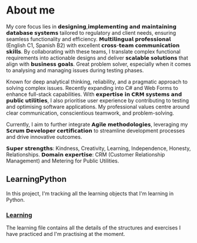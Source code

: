 
# About me

My core focus lies in 𝗱𝗲𝘀𝗶𝗴𝗻𝗶𝗻𝗴,𝗶𝗺𝗽𝗹𝗲𝗺𝗲𝗻𝘁𝗶𝗻𝗴 𝗮𝗻𝗱 𝗺𝗮𝗶𝗻𝘁𝗮𝗶𝗻𝗶𝗻𝗴 𝗱𝗮𝘁𝗮𝗯𝗮𝘀𝗲 𝘀𝘆𝘀𝘁𝗲𝗺𝘀 tailored to regulatory and client needs, ensuring seamless functionality and efficiency. 𝗠𝘂𝗹𝘁𝗶𝗹𝗶𝗻𝗴𝘂𝗮𝗹 𝗽𝗿𝗼𝗳𝗲𝘀𝘀𝗶𝗼𝗻𝗮𝗹 (English C1, Spanish B2) with excellent 𝗰𝗿𝗼𝘀𝘀-𝘁𝗲𝗮𝗺 𝗰𝗼𝗺𝗺𝘂𝗻𝗶𝗰𝗮𝘁𝗶𝗼𝗻 𝘀𝗸𝗶𝗹𝗹𝘀. By collaborating with these teams, I translate complex functional requirements into actionable designs and deliver 𝘀𝗰𝗮𝗹𝗮𝗯𝗹𝗲 𝘀𝗼𝗹𝘂𝘁𝗶𝗼𝗻𝘀 that align with 𝗯𝘂𝘀𝗶𝗻𝗲𝘀𝘀 𝗴𝗼𝗮𝗹𝘀. Great problem solver, especially when it comes to analysing and managing issues during testing phases.

Known for deep analytical thinking, reliability, and a pragmatic approach to solving complex issues. Recently expanding into C# and Web Forms to enhance full-stack capabilities.
With 𝗲𝘅𝗽𝗲𝗿𝘁𝗶𝘀𝗲 𝗶𝗻 𝗖𝗥𝗠 𝘀𝘆𝘀𝘁𝗲𝗺𝘀 𝗮𝗻𝗱 𝗽𝘂𝗯𝗹𝗶𝗰 𝘂𝘁𝗶𝗹𝗶𝘁𝗶𝗲𝘀, I also prioritise user experience by contributing to testing and optimising software applications. My professional values centre around clear communication, conscientious teamwork, and problem-solving.

Currently, I aim to further integrate 𝗔𝗴𝗶𝗹𝗲 𝗺𝗲𝘁𝗵𝗼𝗱𝗼𝗹𝗼𝗴𝗶𝗲𝘀, leveraging my 𝗦𝗰𝗿𝘂𝗺 𝗗𝗲𝘃𝗲𝗹𝗼𝗽𝗲𝗿 𝗰𝗲𝗿𝘁𝗶𝗳𝗶𝗰𝗮𝘁𝗶𝗼𝗻 to streamline development processes and drive innovative outcomes.

𝗦𝘂𝗽𝗲𝗿 𝘀𝘁𝗿𝗲𝗻𝗴𝘁𝗵𝘀: Kindness, Creativity, Learning, Independence, Honesty,
Relationships.
𝗗𝗼𝗺𝗮𝗶𝗻 𝗲𝘅𝗽𝗲𝗿𝘁𝗶𝘀𝗲: CRM (Customer Relationship Management) and Metering for Public Utilities.

## LearningPython

In this project, I'm tracking all the learning objects that I'm learning in Python.

### [Learning](/learning.md)

The learning file contains all the details of the structures and exercises I have practiced and I'm practising at the moment.
